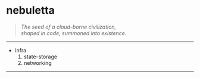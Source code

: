 # nebuletta

> _The seed of a cloud-borne civilization,  
> shaped in code, summoned into existence._

---

- infra
  1. state-storage
  2. networking
  
---